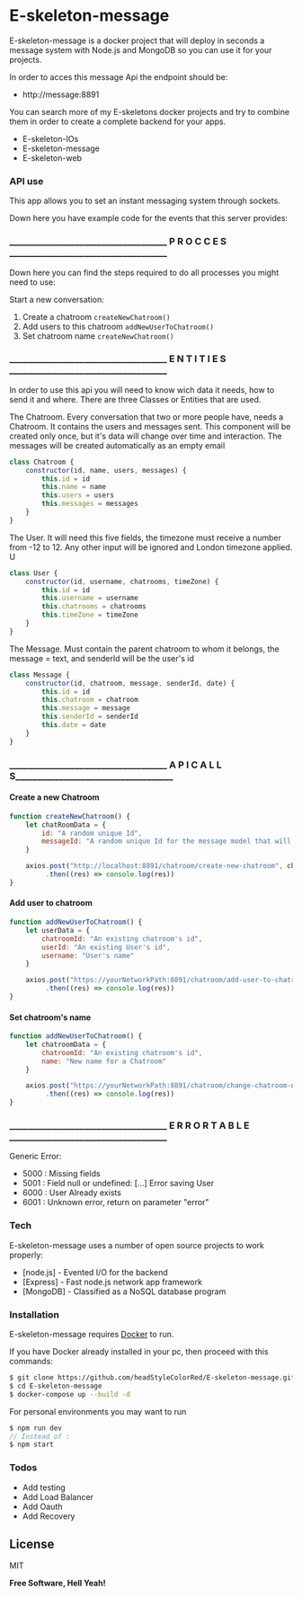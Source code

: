 # E-skeleton-message


E-skeleton-message is a docker project that will deploy in seconds a message system with Node.js and MongoDB so you can use it for your projects.

In order to acces this message Api the endpoint should be:
- http://message:8891

You can search more of my E-skeletons docker projects and try to combine them in order to create a complete backend for your apps.
  - E-skeleton-IOs
  - E-skeleton-message
  - E-skeleton-web

### API use
This app allows you to set an instant messaging system through sockets. 

Down here you have example code for the events that this server provides:


### ____________________________________ P R O C C E S  ____________________________________ ###

Down here you can find the steps required to do all processes you might need to use:

Start a new conversation:
1. Create a chatroom 				```createNewChatroom()```
2. Add users to this chatroom		```addNewUserToChatroom()```
3. Set chatroom name				```createNewChatroom()```



### ____________________________________ E N T I T I E S ____________________________________ ###

In order to use this api you will need to know wich data it needs, how to send it and where. There are three Classes or Entities that are used.

The Chatroom. Every conversation that two or more people have, needs a Chatroom. It contains the users and messages sent. This component will be created only once, but
it's data will change over time and interaction. The messages will be created automatically as an empty email
```js
class Chatroom {
	constructor(id, name, users, messages) {
		this.id = id
		this.name = name
		this.users = users
		this.messages = messages
	}
}
```

The User. It will need this five fields, the timezone must receive a number from -12 to 12. Any other input will be ignored and London timezone applied. U
```js
class User {
	constructor(id, username, chatrooms, timeZone) {
		this.id = id
		this.username = username
		this.chatrooms = chatrooms
		this.timeZone = timeZone
	}
}
```

The Message. Must contain the parent chatroom to whom it belongs, the message = text, and senderId will be the user's id
```js
class Message {
	constructor(id, chatroom, message, senderId, date) {
		this.id = id
		this.chatroom = chatroom
		this.message = message
		this.senderId = senderId
		this.date = date
	}
}
```

### ____________________________________ A P I   C A L L S____________________________________ ###

#### Create a new Chatroom

```js
function createNewChatroom() { 
	let chatRoomData = {
		id: "A random unique Id",
		messageId: "A random unique Id for the message model that will be conected to this chatroom",
	}

	axios.post("http://localhost:8891/chatroom/create-new-chatroom", chatRoomData)
	   	 .then((res) => console.log(res))
}
```

#### Add user to chatroom

```js
function addNewUserToChatroom() {
	let userData = {
		chatroomId: "An existing chatroom's id",
		userId: "An existing User's id",
		username: "User's name"
	}

	axios.post("https://yourNetworkPath:8891/chatroom/add-user-to-chatroom", userData)
	     .then((res) => console.log(res))
}
```


#### Set chatroom's name

```js
function addNewUserToChatroom() {
	let chatroomData = {
		chatroomId: "An existing chatroom's id",
		name: "New name for a Chatroom"
	}

	axios.post("https://yourNetworkPath:8891/chatroom/change-chatroom-name", chatroomData)
	     .then((res) => console.log(res))
}
```

### ____________________________________ E R R O R   T A B L E ____________________________________ ###

Generic Error:
- 5000 : Missing fields
- 5001 : Field null or undefined: [...]
Error saving User
- 6000 : User Already exists
- 6001 : Unknown error, return on parameter "error"

### Tech

E-skeleton-message uses a number of open source projects to work properly:

* [node.js] - Evented I/O for the backend
* [Express] - Fast node.js network app framework 
* [MongoDB] - Classified as a NoSQL database program

### Installation

E-skeleton-message requires [Docker](https://www.docker.com/) to run.

If you have Docker already installed in your pc, then proceed with this commands:

```sh
$ git clone https://github.com/headStyleColorRed/E-skeleton-message.git
$ cd E-skeleton-message
$ docker-compose up --build -d
```

For personal environments you may want to run

```js
$ npm run dev
// Instead of :
$ npm start
```

### Todos

 - Add testing
 - Add Load Balancer
 - Add Oauth
 - Add Recovery

License
----

MIT


**Free Software, Hell Yeah!**
